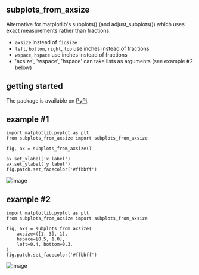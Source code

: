## subplots_from_axsize
Alternative for matplotlib's subplots() (and adjust_subplots()) which uses exact measurements rather than fractions.
* `axsize` instead of `figsize`
* `left`, `bottom`, `right`, `top` use inches instead of fractions
* `wspace`, `hspace` use inches instead of fractions
* 'axsize', 'wspace', 'hspace' can take lists as arguments (see example #2 below)

## getting started
The package is available on [PyPi](https://pypi.org/project/subplots-from-axsize/).

## example #1
```
import matplotlib.pyplot as plt
from subplots_from_axsize import subplots_from_axsize

fig, ax = subplots_from_axsize()

ax.set_xlabel('x label')
ax.set_ylabel('y label')
fig.patch.set_facecolor('#ffbbff')
```
![image](https://github.com/grfrederic/subplots-from-axsize/assets/26434160/f3440071-22e7-4e9c-a985-5aad3f52f3f7)

## example #2
```
import matplotlib.pyplot as plt
from subplots_from_axsize import subplots_from_axsize

fig, axs = subplots_from_axsize(
    axsize=([1, 3], 1),
    hspace=[0.5, 1.0],
    left=0.4, bottom=0.3,
)
fig.patch.set_facecolor('#ffbbff')
```
![image](https://github.com/grfrederic/subplots-from-axsize/assets/26434160/fdadf3af-60e2-4423-8632-fbabc117c319)

